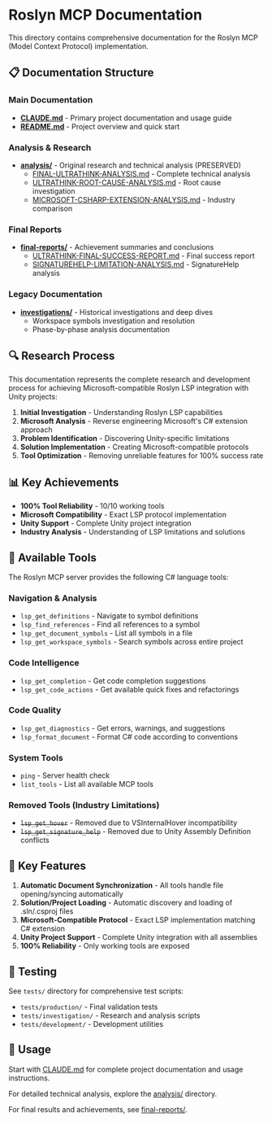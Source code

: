 # Roslyn MCP Documentation

This directory contains comprehensive documentation for the Roslyn MCP (Model Context Protocol) implementation.

## 📋 Documentation Structure

### Main Documentation
- **[CLAUDE.md](CLAUDE.md)** - Primary project documentation and usage guide
- **[README.md](../README.md)** - Project overview and quick start

### Analysis & Research
- **[analysis/](analysis/)** - Original research and technical analysis (PRESERVED)
  - [FINAL-ULTRATHINK-ANALYSIS.md](analysis/FINAL-ULTRATHINK-ANALYSIS.md) - Complete technical analysis
  - [ULTRATHINK-ROOT-CAUSE-ANALYSIS.md](analysis/ULTRATHINK-ROOT-CAUSE-ANALYSIS.md) - Root cause investigation
  - [MICROSOFT-CSHARP-EXTENSION-ANALYSIS.md](analysis/MICROSOFT-CSHARP-EXTENSION-ANALYSIS.md) - Industry comparison

### Final Reports
- **[final-reports/](final-reports/)** - Achievement summaries and conclusions
  - [ULTRATHINK-FINAL-SUCCESS-REPORT.md](final-reports/ULTRATHINK-FINAL-SUCCESS-REPORT.md) - Final success report
  - [SIGNATUREHELP-LIMITATION-ANALYSIS.md](final-reports/SIGNATUREHELP-LIMITATION-ANALYSIS.md) - SignatureHelp analysis

### Legacy Documentation
- **[investigations/](investigations/)** - Historical investigations and deep dives
  - Workspace symbols investigation and resolution
  - Phase-by-phase analysis documentation

## 🔍 Research Process

This documentation represents the complete research and development process for achieving Microsoft-compatible Roslyn LSP integration with Unity projects:

1. **Initial Investigation** - Understanding Roslyn LSP capabilities
2. **Microsoft Analysis** - Reverse engineering Microsoft's C# extension approach
3. **Problem Identification** - Discovering Unity-specific limitations
4. **Solution Implementation** - Creating Microsoft-compatible protocols
5. **Tool Optimization** - Removing unreliable features for 100% success rate

## 📊 Key Achievements

- **100% Tool Reliability** - 10/10 working tools
- **Microsoft Compatibility** - Exact LSP protocol implementation
- **Unity Support** - Complete Unity project integration
- **Industry Analysis** - Understanding of LSP limitations and solutions

## 🔧 Available Tools

The Roslyn MCP server provides the following C# language tools:

### Navigation & Analysis
- `lsp_get_definitions` - Navigate to symbol definitions  
- `lsp_find_references` - Find all references to a symbol
- `lsp_get_document_symbols` - List all symbols in a file
- `lsp_get_workspace_symbols` - Search symbols across entire project

### Code Intelligence
- `lsp_get_completion` - Get code completion suggestions
- `lsp_get_code_actions` - Get available quick fixes and refactorings

### Code Quality
- `lsp_get_diagnostics` - Get errors, warnings, and suggestions
- `lsp_format_document` - Format C# code according to conventions

### System Tools
- `ping` - Server health check
- `list_tools` - List all available MCP tools

### Removed Tools (Industry Limitations)
- ~~`lsp_get_hover`~~ - Removed due to VSInternalHover incompatibility
- ~~`lsp_get_signature_help`~~ - Removed due to Unity Assembly Definition conflicts

## 🚀 Key Features

1. **Automatic Document Synchronization** - All tools handle file opening/syncing automatically
2. **Solution/Project Loading** - Automatic discovery and loading of .sln/.csproj files
3. **Microsoft-Compatible Protocol** - Exact LSP implementation matching C# extension
4. **Unity Project Support** - Complete Unity integration with all assemblies
5. **100% Reliability** - Only working tools are exposed

## 🧪 Testing

See `tests/` directory for comprehensive test scripts:
- `tests/production/` - Final validation tests
- `tests/investigation/` - Research and analysis scripts
- `tests/development/` - Development utilities

## 🎯 Usage

Start with [CLAUDE.md](CLAUDE.md) for complete project documentation and usage instructions.

For detailed technical analysis, explore the [analysis/](analysis/) directory.

For final results and achievements, see [final-reports/](final-reports/).